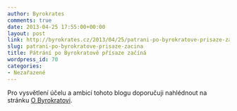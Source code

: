 ```yaml
---
author: Byrokrates
comments: true
date: 2013-04-25 17:55:00+00:00
layout: post
link: http://byrokrates.cz/2013/04/25/patrani-po-byrokratove-prisaze-zacina/
slug: patrani-po-byrokratove-prisaze-zacina
title: Pátrání po Byrokratově přísaze začíná
wordpress_id: 70
categories:
- Nezařazené
---
```


Pro vysvětlení účelu a ambicí tohoto blogu doporučuji nahlédnout na stránku [O Byrokratovi](http://byrokrates.blogspot.com/o-byrokratovi).
